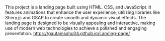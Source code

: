 This project is a landing page built using HTML, CSS, and JavaScript. It features animations that enhance the user experience, utilizing libraries like Shery.js and GSAP to create smooth and dynamic visual effects. The landing page is designed to be visually appealing and interactive, making use of modern web technologies to achieve a polished and engaging presentation.
https://gautamsahu04.github.io/Landing-page/
